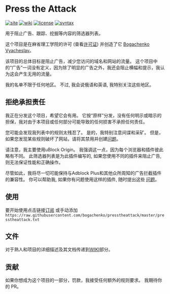 <!--
This file is part of the Press the Attack project,
Copyright (c) 2019 Bogachenko Vyacheslav

Press the Attack is a free project: you can distribute it and/or modify
it in accordance with the MIT license published by the Massachusetts Institute of Technology.

The Press the Attack project is distributed in the hope that it will be useful,
and is provided "AS IS", WITHOUT ANY WARRANTY, EXPRESSLY EXPRESSED OR IMPLIED.
WE ARE NOT RESPONSIBLE FOR ANY DAMAGES DUE TO THE USE OF THIS PROJECT OR ITS PARTS.
For more information, see the MIT license.

Author: Bogachenko Vyacheslav <https://github.com/bogachenko>
Email: bogachenkove@gmail.com
Github: https://github.com/bogachenko/presstheattack/
Last modified: January 1, 2019
License: MIT <https://github.com/bogachenko/presstheattack/blob/master/LICENSE.md>
Problem reports: https://github.com/bogachenko/presstheattack/issues
Title: README.zh-CN.md
URL: https://raw.githubusercontent.com/bogachenko/presstheattack/master/README.zh-CN.md
Wiki: https://github.com/bogachenko/presstheattack/wiki

Download the entire Press the Attack project at https://github.com/bogachenko/presstheattack/archive/master.zip -->

# Press the Attack
[![site](https://img.shields.io/badge/site-up-%233fb912.svg)](https://bogachenko.github.io/presstheattack/)
[![wiki](https://img.shields.io/badge/wiki-up-%233fb912.svg)](https://github.com/bogachenko/presstheattack/wiki)
[![license](https://img.shields.io/badge/license-MIT-%233fb912.svg)](https://raw.githubusercontent.com/bogachenko/presstheattack/master/LICENSE.md)
[![syntax](https://img.shields.io/badge/syntax-uBlock%20Origin-%23c61300.svg)](https://github.com/gorhill/uBlock/wiki/Static-filter-syntax)

用于阻止广告、跟踪、挖掘等内容的筛选器列表。

这个项目是在麻省理工学院的许可 (查看[许可证](https://raw.githubusercontent.com/bogachenko/presstheattack/master/LICENSE.md)) 并创造了它 [Bogachenko Vyacheslav](https://github.com/bogachenko)。

该项目的总体目标是阻止广告，减少您访问的域名和网站的流量。
这个项目中的“广告”一词没有定义，因为除了明显的广告之外，我还会阻止横幅和提示，我认为这会产生无用的流量。

我的名单不限于任何地区。 不过, 我会说俄语和英语, 我特别关注这些地区。

## 拒绝承担责任

我正在分发这个项目，希望它会有用。 它按“原样”分发，没有任何明示或暗示的担保，我对由于本项目或任何部分可能导致的任何损害不承担任何责任。

您可能会发现我列表中的规则太残忍了。 是的，我特别注意间谍和采矿。
但是，如果您发现某些规则破坏了网站，请将其禁用并创建[问题](https://github.com/bogachenko/presstheattack/issues)。

请注意，我主要使用uBlock Origin。 我强调这一点，因为每个浏览器和插件彼此略有不同。 此筛选器列表是为此插件编写的, 如果您使用不同的插件来阻止广告, 则无法保证性能和正确操作。

尽管如此，我将尽一切可能保持与Adblock Plus和其他众所周知的广告拦截插件的兼容性。 你可以帮助我, 如果你有问题使用这样的插件, 随时提出这些 [问题](https://github.com/bogachenko/presstheattack/issues)。

## 使用

要开始使用点击链接[订阅](https://subscribe.adblockplus.org/?location=https%3A%2F%2Fraw.githubusercontent.com%2Fbogachenko%2Fpresstheattack%2Fmaster%2Fpresstheattack.txt&title=Press%20the%20Attack) 或手动添加 `https://raw.githubusercontent.com/bogachenko/presstheattack/master/presstheattack.txt`

## 文件

对于熟人和项目的详细描述及其文档传递到[WIKI](https://github.com/bogachenko/presstheattack/wiki)部分。

## 贡献

如果你想成为这个项目的一部分，罚款，我接受任何额外的规则要求。 我期待你的 PR。